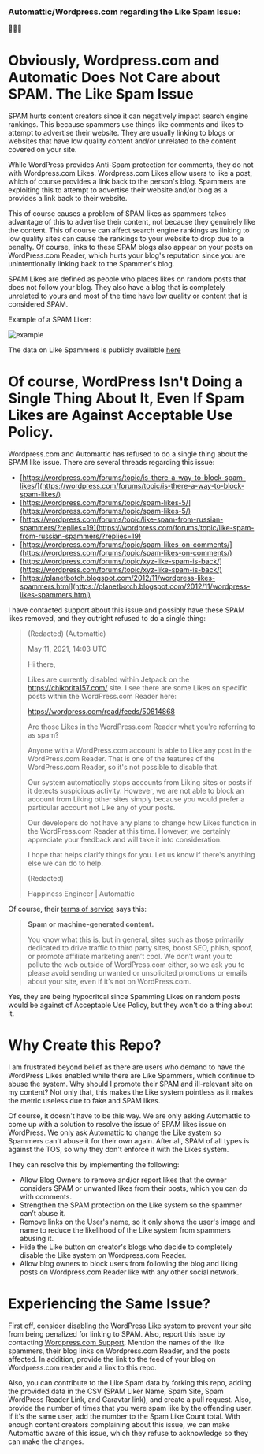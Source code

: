 ### Automattic/Wordpress.com regarding the Like Spam Issue:
🙈🙉🙊

# Obviously, Wordpress.com and Automatic Does Not Care about SPAM. The Like Spam Issue

SPAM hurts content creators since it can negatively impact search engine rankings. This because spammers use things like comments and likes to attempt to advertise their website. They are usually linking to blogs or websites that have low quality content and/or unrelated to the content covered on your site.

While WordPress provides Anti-Spam protection for comments, they do not with Wordpress.com Likes. Wordpress.com Likes allow users to like a post, which of course provides a link back to the person's blog. Spammers are exploiting this to attempt to advertise their website and/or blog as a provides a link back to their website. 

This of course causes a problem of SPAM likes as spammers takes advantage of this to advertise their content, not because they genuinely like the content. This of course can affect search engine rankings as linking to low quality sites can cause the rankings to your website to drop due to a penalty. Of course, links to these SPAM blogs also appear on your posts on WordPress.com Reader, which hurts your blog's reputation since you are unintentionally linking back to the Spammer's blog.

SPAM Likes are defined as people who places likes on random posts that does not follow your blog. They also have a blog that is completely unrelated to yours and most of the time have low quality or content that is considered SPAM.

Example of a SPAM Liker:

![example](https://i.imgur.com/tnQ5Rhr.png)

The data on Like Spammers is publicly available [here](https://github.com/chikorita157/WordpressLovesSpam/blob/main/wordpress-spamlikes-data.csv)

# Of course, WordPress Isn't Doing a Single Thing About It, Even If Spam Likes are Against Acceptable Use Policy.
Wordpress.com and Automattic has refused to do a single thing about the SPAM like issue. There are several threads regarding this issue:

* [https://wordpress.com/forums/topic/is-there-a-way-to-block-spam-likes/](https://wordpress.com/forums/topic/is-there-a-way-to-block-spam-likes/)
* [https://wordpress.com/forums/topic/spam-likes-5/](https://wordpress.com/forums/topic/spam-likes-5/)
* [https://wordpress.com/forums/topic/like-spam-from-russian-spammers/?replies=19](https://wordpress.com/forums/topic/like-spam-from-russian-spammers/?replies=19)
* [https://wordpress.com/forums/topic/spam-likes-on-comments/](https://wordpress.com/forums/topic/spam-likes-on-comments/)
* [https://wordpress.com/forums/topic/xyz-like-spam-is-back/](https://wordpress.com/forums/topic/xyz-like-spam-is-back/)
* [https://planetbotch.blogspot.com/2012/11/wordpress-likes-spammers.html](https://planetbotch.blogspot.com/2012/11/wordpress-likes-spammers.html)

I have contacted support about this issue and possibly have these SPAM likes removed, and they outright refused to do a single thing:

> (Redacted) (Automattic)
> 
> May 11, 2021, 14:03 UTC
> 
> Hi there,
> 
> Likes are currently disabled within Jetpack on the https://chikorita157.com/ site. I see there are some Likes on specific posts within the WordPress.com Reader here:
> 
> https://wordpress.com/read/feeds/50814868
> 
> Are those Likes in the WordPress.com Reader what you're referring to as spam?
> 
> Anyone with a WordPress.com account is able to Like any post in the WordPress.com Reader. That is one of the features of the WordPress.com Reader, so it's not possible to disable that.
> 
> Our system automatically stops accounts from Liking sites or posts if it detects suspicious activity. However, we are not able to block an account from Liking other sites simply because you would prefer a particular account not Like any of your posts.
> 
> Our developers do not have any plans to change how Likes function in the WordPress.com Reader at this time. However, we certainly appreciate your feedback and will take it into consideration.
> 
> I hope that helps clarify things for you. Let us know if there's anything else we can do to help.
> 
> (Redacted) 
> 
> Happiness Engineer | Automattic

Of course, their [terms of service](https://wordpress.com/support/user-guidelines/) says this:
>**Spam or machine-generated content.**
>
>You know what this is, but in general, sites such as those primarily dedicated to drive traffic to third party sites, boost SEO, phish, spoof, or promote affiliate marketing aren’t cool. We don’t want you to pollute the web outside of WordPress.com either, so we ask you to please avoid sending unwanted or unsolicited promotions or emails about your site, even if it’s not on WordPress.com.

Yes, they are being hypocritcal since Spamming Likes on random posts would be against of Acceptable Use Policy, but they won't do a thing about it.

# Why Create this Repo?
I am frustrated beyond belief as there are users who demand to have the WordPress Likes enabled while there are Like Spammers, which continue to abuse the system. Why should I promote their SPAM and ill-relevant site on my content? Not only that, this makes the Like system pointless as it makes the metric useless due to fake and SPAM likes. 

Of course, it doesn't have to be this way. We are only asking Automattic to come up with a solution to resolve the issue of SPAM likes issue on WordPress. We only ask Automattic to change the Like system so Spammers can't abuse it for their own again. After all, SPAM of all types is against the TOS, so why they don't enforce it with the Likes system.

They can resolve this by implementing the following:
* Allow Blog Owners to remove and/or report likes that the owner considers SPAM or unwanted likes from their posts, which you can do with comments.
* Strengthen the SPAM protection on the Like system so the spammer can’t abuse it.
* Remove links on the User's name, so it only shows the user's image and name to reduce the likelihood of the Like system from spammers abusing it.
* Hide the Like button on creator's blogs who decide to completely disable the Like system on Wordpress.com Reader.
* Allow blog owners to block users from following the blog and liking posts on Wordpress.com Reader like with any other social network.

# Experiencing the Same Issue?
First off, consider disabling the WordPress Like system to prevent your site from being penalized for linking to SPAM. Also, report this issue by contacting [Wordpress.com Support](https://wordpress.com/help/contact). Mention the names of the like spammers, their blog links on Wordpress.com Reader, and the posts affected. In addition, provide the link to the feed of your blog on Wordpress.com reader and a link to this repo. 

Also, you can contribute to the Like Spam data by forking this repo, adding the provided data in the CSV (SPAM Liker Name, Spam Site, Spam WordPress Reader Link, and Garavtar link), and create a pull request. Also, provide the number of times that you were spam like by the offending user. If it's the same user, add the number to the Spam Like Count total. With enough content creators complaining about this issue, we can make Automattic aware of this issue, which they refuse to acknowledge so they can make the changes.
